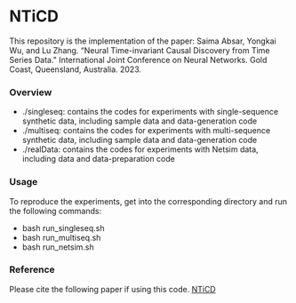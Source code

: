 # NTiCD
This repository is the implementation of the paper: 
Saima Absar, Yongkai Wu, and Lu Zhang. “Neural Time-invariant Causal Discovery from Time Series Data." International Joint Conference on Neural Networks. Gold Coast, Queensland, Australia. 2023.

### Overview
* ./singleseq: contains the codes for experiments with single-sequence synthetic data, including sample data and data-generation code 
* ./multiseq: contains the codes for experiments with multi-sequence synthetic data, including sample data and data-generation code
* ./realData: contains the codes for experiments with Netsim data, including data and data-preparation code
### Usage
To reproduce the experiments, get into the corresponding directory and run the following commands:
* bash run_singleseq.sh
* bash run_multiseq.sh
* bash run_netsim.sh

### Reference
Please cite the following paper if using this code.
[NTiCD](https://ieeexplore.ieee.org/abstract/document/10192004)
